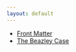 ```yaml
---
layout: default
---
```

<div id="nav">
  <ul class="siblinks">
    <li><a href="frontmatter.html">Front Matter</a></li>
    <li><a href="tutorialone.html">The Beazley Case</a></li>
  </ul>
</div>
